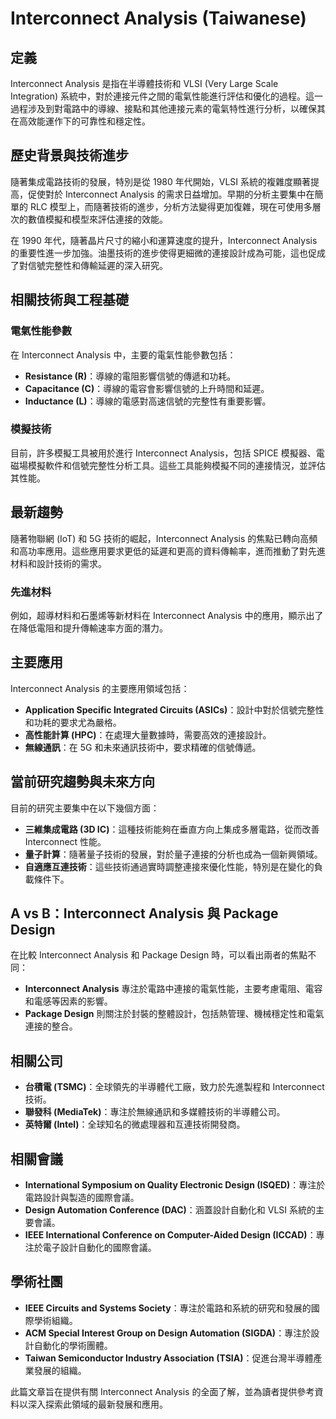 # Interconnect Analysis (Taiwanese)

## 定義

Interconnect Analysis 是指在半導體技術和 VLSI (Very Large Scale Integration) 系統中，對於連接元件之間的電氣性能進行評估和優化的過程。這一過程涉及到對電路中的導線、接點和其他連接元素的電氣特性進行分析，以確保其在高效能運作下的可靠性和穩定性。

## 歷史背景與技術進步

隨著集成電路技術的發展，特別是從 1980 年代開始，VLSI 系統的複雜度顯著提高，促使對於 Interconnect Analysis 的需求日益增加。早期的分析主要集中在簡單的 RLC 模型上，而隨著技術的進步，分析方法變得更加復雜，現在可使用多層次的數值模擬和模型來評估連接的效能。

在 1990 年代，隨著晶片尺寸的縮小和運算速度的提升，Interconnect Analysis 的重要性進一步加強。油墨技術的進步使得更細微的連接設計成為可能，這也促成了對信號完整性和傳輸延遲的深入研究。

## 相關技術與工程基礎

### 電氣性能參數

在 Interconnect Analysis 中，主要的電氣性能參數包括：

- **Resistance (R)**：導線的電阻影響信號的傳遞和功耗。
- **Capacitance (C)**：導線的電容會影響信號的上升時間和延遲。
- **Inductance (L)**：導線的電感對高速信號的完整性有重要影響。

### 模擬技術

目前，許多模擬工具被用於進行 Interconnect Analysis，包括 SPICE 模擬器、電磁場模擬軟件和信號完整性分析工具。這些工具能夠模擬不同的連接情況，並評估其性能。

## 最新趨勢

隨著物聯網 (IoT) 和 5G 技術的崛起，Interconnect Analysis 的焦點已轉向高頻和高功率應用。這些應用要求更低的延遲和更高的資料傳輸率，進而推動了對先進材料和設計技術的需求。

### 先進材料

例如，超導材料和石墨烯等新材料在 Interconnect Analysis 中的應用，顯示出了在降低電阻和提升傳輸速率方面的潛力。

## 主要應用

Interconnect Analysis 的主要應用領域包括：

- **Application Specific Integrated Circuits (ASICs)**：設計中對於信號完整性和功耗的要求尤為嚴格。
- **高性能計算 (HPC)**：在處理大量數據時，需要高效的連接設計。
- **無線通訊**：在 5G 和未來通訊技術中，要求精確的信號傳遞。

## 當前研究趨勢與未來方向

目前的研究主要集中在以下幾個方面：

- **三維集成電路 (3D IC)**：這種技術能夠在垂直方向上集成多層電路，從而改善 Interconnect 性能。
- **量子計算**：隨著量子技術的發展，對於量子連接的分析也成為一個新興領域。
- **自適應互連技術**：這些技術通過實時調整連接來優化性能，特別是在變化的負載條件下。

## A vs B：Interconnect Analysis 與 Package Design

在比較 Interconnect Analysis 和 Package Design 時，可以看出兩者的焦點不同：

- **Interconnect Analysis** 專注於電路中連接的電氣性能，主要考慮電阻、電容和電感等因素的影響。
- **Package Design** 則關注於封裝的整體設計，包括熱管理、機械穩定性和電氣連接的整合。

## 相關公司

- **台積電 (TSMC)**：全球領先的半導體代工廠，致力於先進製程和 Interconnect 技術。
- **聯發科 (MediaTek)**：專注於無線通訊和多媒體技術的半導體公司。
- **英特爾 (Intel)**：全球知名的微處理器和互連技術開發商。

## 相關會議

- **International Symposium on Quality Electronic Design (ISQED)**：專注於電路設計與製造的國際會議。
- **Design Automation Conference (DAC)**：涵蓋設計自動化和 VLSI 系統的主要會議。
- **IEEE International Conference on Computer-Aided Design (ICCAD)**：專注於電子設計自動化的國際會議。

## 學術社團

- **IEEE Circuits and Systems Society**：專注於電路和系統的研究和發展的國際學術組織。
- **ACM Special Interest Group on Design Automation (SIGDA)**：專注於設計自動化的學術團體。
- **Taiwan Semiconductor Industry Association (TSIA)**：促進台灣半導體產業發展的組織。

此篇文章旨在提供有關 Interconnect Analysis 的全面了解，並為讀者提供參考資料以深入探索此領域的最新發展和應用。